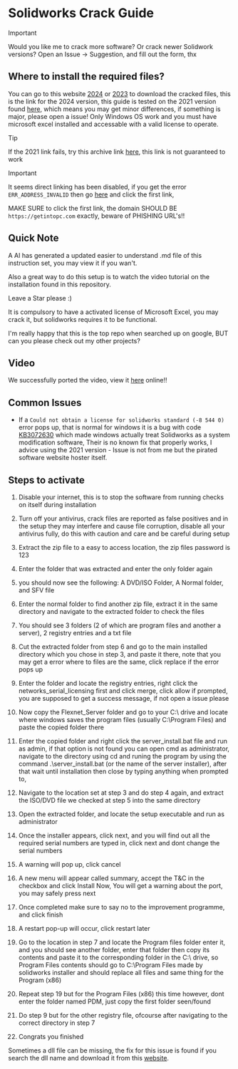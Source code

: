 # Solidworks Crack Guide

> [!IMPORTANT]
> Would you like me to crack more software? Or crack newer Solidwork versions?
> Open an Issue -> Suggestion, and fill out the form, thx

## Where to install the required files?
You can go to this website [2024](https://getintopc.com/softwares/3d-cad/solidworks-2024-free-download/) or [2023](https://getintopc.com/softwares/analysis/solidworks-2023-free-download/) to download the cracked files, this is the link for the 2024 version, this guide is tested on the 2021 version found [here](https://getintopc.com/softwares/3d-cad/solidworks-2021-free-download/), which means you may get minor differences, if something is major, please open a issue!
Only Windows OS work and you must have microsoft excel installed and accessable with a valid license to operate.

> [!TIP]
> If the 2021 link fails, try this archive link [here](https://web.archive.org/web/20210727190509/https://getintopc.com/softwares/3d-cad/solidworks-2021-free-download/), this link is not guaranteed to work

> [!IMPORTANT]
> It seems direct linking has been disabled, if you get the error `ERR_ADDRESS_INVALID` then go [here](https://www.google.com/search?client=opera-gx&q=solidworks+cracked+getintopc&sourceid=opera&ie=UTF-8&oe=UTF-8) and click the first link,
>
> MAKE SURE to click the first link, the domain SHOULD BE `https://getintopc.com` exactly, beware of PHISHING URL's!!

## Quick Note
A AI has generated a updated easier to understand .md file of this instruction set, you may view it if you wan't.

Also a great way to do this setup is to watch the video tutorial on the installation found in this repository.

Leave a Star please :)

It is compulsory to have a activated license of Microsoft Excel, you may crack it, but solidworks requires it to be functional.

I'm really happy that this is the top repo when searched up on google, BUT can you please check out my other projects?

## Video

We successfully ported the video, view it [here](https://definetlynotai.github.io/Solidworks-Crack/SolidWorks_2021_Tutorial.mp4) online!!

## Common Issues

- If a `Could not obtain a license for solidworks standard (-8 544 0)` error pops up, that is normal for windows it is a bug with code [KB3072630](https://support.microsoft.com/en-gb/topic/ms15-074-vulnerability-in-windows-installer-service-could-allow-elevation-of-privilege-july-14-2015-f8098b21-9ab7-a0a6-bddb-a287351f4665) which made windows actually treat Solidworks as a system modification software, Their is no known fix that properly works, I advice using the 2021 version - Issue is not from me but the pirated software website hoster itself.

## Steps to activate

1) Disable your internet, this is to stop the software from running checks on itself during installation

2) Turn off your antivirus, crack files are reported as false positives and in the setup they may interfere and cause file corruption, disable all your antivirus fully, do this with caution and care and be careful during setup

3) Extract the zip file to a easy to access location, the zip files password is 123

4) Enter the folder that was extracted and enter the only folder again

5) you should now see the following: A DVD/ISO Folder, A Normal folder, and SFV file

6) Enter the normal folder to find another zip file, extract it in the same directory and navigate to the extracted folder to check the files

7) You should see 3 folders (2 of which are program files and another a server), 2 registry entries and a txt file

8) Cut the extracted folder from step 6 and go to the main installed directory which you chose in step 3, and paste it there, note that you may get a error where to files are the same, click replace if the error pops up

9) Enter the folder and locate the registry entries, right click the networks_serial_licensing first and click merge, click allow if prompted, you are supposed to get a success message, if not open a issue please

10) Now copy the Flexnet_Server folder and go to your C:\ drive and locate where windows saves the program files (usually C:\Program Files) and paste the copied folder there

11) Enter the copied folder and right click the server_install.bat file and run as admin, if that option is not found you can open cmd as administrator, navigate to the directory using cd and runing the program by using the command .\server_install.bat (or the name of the server installer), after that wait until installation then close by typing anything when prompted to,

12) Navigate to the location set at step 3 and do step 4 again, and extract the ISO/DVD file we checked at step 5 into the same directory

13) Open the extracted folder, and locate the setup executable and run as administrator

14) Once the installer appears, click next, and you will find out all the required serial numbers are typed in, click next and dont change the serial numbers

15) A warning will pop up, click cancel

16) A new menu will appear called summary, accept the T&C in the checkbox and click Install Now, You will get a warning about the port, you may safely press next

17) Once completed make sure to say no to the improvement programme, and click finish

18) A restart pop-up will occur, click restart later

19) Go to the location in step 7 and locate the Program files folder enter it, and you should see another folder, enter that folder then copy its contents and paste it to the corresponding folder in the C:\ drive, so Program Files contents should go to C:\Program Files made by solidworks installer and should replace all files and same thing for the Program (x86)

20) Repeat step 19 but for the Program Files (x86) this time however, dont enter the folder named PDM, just copy the first folder seen/found

21) Do step 9 but for the other registry file, ofcourse after navigating to the correct directory in step 7

22) Congrats you finished

Sometimes a dll file can be missing, the fix for this issue is found if you search the dll name and download it from this [website](https://www.dll-files.com).


